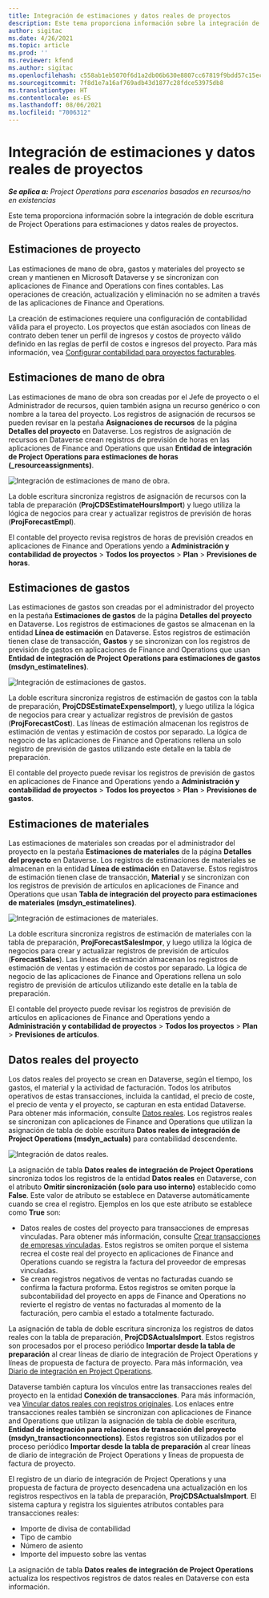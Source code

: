 ```yaml
---
title: Integración de estimaciones y datos reales de proyectos
description: Este tema proporciona información sobre la integración de doble escritura de Project Operations para estimaciones y datos reales de proyectos.
author: sigitac
ms.date: 4/26/2021
ms.topic: article
ms.prod: ''
ms.reviewer: kfend
ms.author: sigitac
ms.openlocfilehash: c558ab1eb5070f6d1a2db06b630e8807cc67819f9bdd57c15ec346f484e04fe9
ms.sourcegitcommit: 7f8d1e7a16af769adb43d1877c28fdce53975db8
ms.translationtype: HT
ms.contentlocale: es-ES
ms.lasthandoff: 08/06/2021
ms.locfileid: "7006312"
---
```

# <a name="project-estimates-and-actuals-integration"></a>Integración de estimaciones y datos reales de proyectos

_**Se aplica a:** Project Operations para escenarios basados en recursos/no en existencias_

Este tema proporciona información sobre la integración de doble escritura de Project Operations para estimaciones y datos reales de proyectos.

## <a name="project-estimates"></a>Estimaciones de proyecto

Las estimaciones de mano de obra, gastos y materiales del proyecto se crean y mantienen en Microsoft Dataverse y se sincronizan con aplicaciones de Finance and Operations con fines contables. Las operaciones de creación, actualización y eliminación no se admiten a través de las aplicaciones de Finance and Operations.

La creación de estimaciones requiere una configuración de contabilidad válida para el proyecto. Los proyectos que están asociados con líneas de contrato deben tener un perfil de ingresos y costos de proyecto válido definido en las reglas de perfil de costos e ingresos del proyecto. Para más información, vea [Configurar contabilidad para proyectos facturables](../project-accounting/configure-accounting-billable-projects.md#configure-project-cost-and-revenue-profile-rules).

## <a name="labor-estimates"></a>Estimaciones de mano de obra

Las estimaciones de mano de obra son creadas por el Jefe de proyecto o el Administrador de recursos, quien también asigna un recurso genérico o con nombre a la tarea del proyecto. Los registros de asignación de recursos se pueden revisar en la pestaña **Asignaciones de recursos** de la página **Detalles del proyecto** en Dataverse. Los registros de asignación de recursos en Dataverse crean registros de previsión de horas en las aplicaciones de Finance and Operations que usan **Entidad de integración de Project Operations para estimaciones de horas (\_resourceassignments)**.

   ![Integración de estimaciones de mano de obra.](./Media/DW4LaborEstimates.png)

La doble escritura sincroniza registros de asignación de recursos con la tabla de preparación (**ProjCDSEstimateHoursImport**) y luego utiliza la lógica de negocios para crear y actualizar registros de previsión de horas (**ProjForecastEmpl**).

El contable del proyecto revisa registros de horas de previsión creados en aplicaciones de Finance and Operations yendo a **Administración y contabilidad de proyectos** > **Todos los proyectos** > **Plan** > **Previsiones de horas**.

## <a name="expense-estimates"></a>Estimaciones de gastos

Las estimaciones de gastos son creadas por el administrador del proyecto en la pestaña **Estimaciones de gastos** de la página **Detalles del proyecto** en Dataverse. Los registros de estimaciones de gastos se almacenan en la entidad **Línea de estimación** en Dataverse. Estos registros de estimación tienen clase de transacción, **Gastos** y se sincronizan con los registros de previsión de gastos en aplicaciones de Finance and Operations que usan **Entidad de integración de Project Operations para estimaciones de gastos (msdyn\_estimatelines)**.

   ![Integración de estimaciones de gastos.](./Media/DW4ExpenseEstimates.png)

La doble escritura sincroniza registros de estimación de gastos con la tabla de preparación, **ProjCDSEstimateExpenseImport)**, y luego utiliza la lógica de negocios para crear y actualizar registros de previsión de gastos (**ProjForecastCost**). Las líneas de estimación almacenan los registros de estimación de ventas y estimación de costos por separado. La lógica de negocio de las aplicaciones de Finance and Operations rellena un solo registro de previsión de gastos utilizando este detalle en la tabla de preparación.

El contable del proyecto puede revisar los registros de previsión de gastos en aplicaciones de Finance and Operations yendo a **Administración y contabilidad de proyectos** > **Todos los proyectos** > **Plan** > **Previsiones de gastos**.

## <a name="material-estimates"></a>Estimaciones de materiales

Las estimaciones de materiales son creadas por el administrador del proyecto en la pestaña **Estimaciones de materiales** de la página **Detalles del proyecto** en Dataverse. Los registros de estimaciones de materiales se almacenan en la entidad **Línea de estimación** en Dataverse. Estos registros de estimación tienen clase de transacción, **Material** y se sincronizan con los registros de previsión de artículos en aplicaciones de Finance and Operations que usan **Tabla de integración del proyecto para estimaciones de materiales (msdyn\_estimatelines)**.

   ![Integración de estimaciones de materiales.](./Media/DW4MaterialEstimates.png)

La doble escritura sincroniza registros de estimación de materiales con la tabla de preparación, **ProjForecastSalesImpor**, y luego utiliza la lógica de negocios para crear y actualizar registros de previsión de artículos (**ForecastSales**). Las líneas de estimación almacenan los registros de estimación de ventas y estimación de costos por separado. La lógica de negocio de las aplicaciones de Finance and Operations rellena un solo registro de previsión de artículos utilizando este detalle en la tabla de preparación.

El contable del proyecto puede revisar los registros de previsión de artículos en aplicaciones de Finance and Operations yendo a **Administración y contabilidad de proyectos** > **Todos los proyectos** > **Plan** > **Previsiones de artículos**.

## <a name="project-actuals"></a>Datos reales del proyecto

Los datos reales del proyecto se crean en Dataverse, según el tiempo, los gastos, el material y la actividad de facturación. Todos los atributos operativos de estas transacciones, incluida la cantidad, el precio de coste, el precio de venta y el proyecto, se capturan en esta entidad Dataverse. Para obtener más información, consulte [Datos reales](../actuals/actuals-overview.md). Los registros reales se sincronizan con aplicaciones de Finance and Operations que utilizan la asignación de tabla de doble escritura **Datos reales de integración de Project Operations (msdyn\_actuals)** para contabilidad descendente.

   ![Integración de datos reales.](./Media/DW4Actuals.png)

La asignación de tabla **Datos reales de integración de Project Operations** sincroniza todos los registros de la entidad **Datos reales** en Dataverse, con el atributo **Omitir sincronización (solo para uso interno)** establecido como **False**. Este valor de atributo se establece en Dataverse automáticamente cuando se crea el registro. Ejemplos en los que este atributo se establece como **True** son:

  - Datos reales de costes del proyecto para transacciones de empresas vinculadas. Para obtener más información, consulte [Crear transacciones de empresas vinculadas](../project-accounting/create-intercompany-transactions.md). Estos registros se omiten porque el sistema recrea el coste real del proyecto en aplicaciones de Finance and Operations cuando se registra la factura del proveedor de empresas vinculadas.
  - Se crean registros negativos de ventas no facturadas cuando se confirma la factura proforma. Estos registros se omiten porque la subcontabilidad del proyecto en apps de Finance and Operations no revierte el registro de ventas no facturadas al momento de la facturación, pero cambia el estado a totalmente facturado.

La asignación de tabla de doble escritura sincroniza los registros de datos reales con la tabla de preparación, **ProjCDSActualsImport**. Estos registros son procesados por el proceso periódico **Importar desde la tabla de preparación** al crear líneas de diario de integración de Project Operations y líneas de propuesta de factura de proyecto. Para más información, vea [Diario de integración en Project Operations](../project-accounting/project-operations-integration-journal.md).

Dataverse también captura los vínculos entre las transacciones reales del proyecto en la entidad **Conexión de transacciones**. Para más información, vea [Vincular datos reales con registros originales](../actuals/linkingactuals.md). Los enlaces entre transacciones reales también se sincronizan con aplicaciones de Finance and Operations que utilizan la asignación de tabla de doble escritura, **Entidad de integración para relaciones de transacción del proyecto (msdyn\_transactionconnections)**. Estos registros son utilizados por el proceso periódico **Importar desde la tabla de preparación** al crear líneas de diario de integración de Project Operations y líneas de propuesta de factura de proyecto.

El registro de un diario de integración de Project Operations y una propuesta de factura de proyecto desencadena una actualización en los registros respectivos en la tabla de preparación, **ProjCDSActualsImport**. El sistema captura y registra los siguientes atributos contables para transacciones reales:

- Importe de divisa de contabilidad
- Tipo de cambio
- Número de asiento
- Importe del impuesto sobre las ventas

La asignación de tabla **Datos reales de integración de Project Operations** actualiza los respectivos registros de datos reales en Dataverse con esta información.
